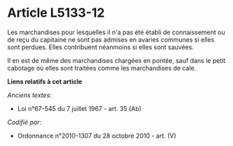 # Article L5133-12

Les marchandises pour lesquelles il n'a pas été établi de connaissement ou de reçu du capitaine ne sont pas admises en
avaries communes si elles sont perdues. Elles contribuent néanmoins si elles sont sauvées.

Il en est de même des marchandises chargées en pontée, sauf dans le petit cabotage où elles sont traitées comme les
marchandises de cale.

**Liens relatifs à cet article**

_Anciens textes_:

  - Loi n°67-545 du 7 juillet 1967 - art. 35 (Ab)

_Codifié par_:

  - Ordonnance n°2010-1307 du 28 octobre 2010 - art. (V)

